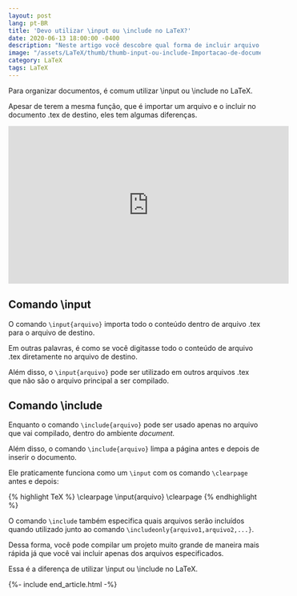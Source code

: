 ```yaml
---
layout: post
lang: pt-BR
title: 'Devo utilizar \input ou \include no LaTeX?'
date: 2020-06-13 18:00:00 -0400
description: "Neste artigo você descobre qual forma de incluir arquivo você deve utilizar no LaTeX se \\input ou \\include."
image: "/assets/LaTeX/thumb/thumb-input-ou-include-Importacao-de-documento-externo-no-LaTeX.jpg"
category: LaTeX
tags: LaTeX
---
```


Para organizar documentos, é comum utilizar \\input ou \\include no LaTeX.

Apesar de terem a mesma função, que é importar um arquivo e o incluir no documento .tex de destino, eles tem algumas diferenças.

<!-- Youtube Video -->
<div class="yt-video">
<iframe width="560" height="315" src="https://www.youtube.com/embed/tpYTt6QghaM?si=ZVxXdVPxqfALSE1f" title="YouTube video player" frameborder="0" allow="accelerometer; autoplay; clipboard-write; encrypted-media; gyroscope; picture-in-picture; web-share" allowfullscreen></iframe>
</div>

## Comando \\input

O comando `\input{arquivo}` importa todo o conteúdo dentro de arquivo .tex para o arquivo de destino.

Em outras palavras, é como se você digitasse todo o conteúdo de arquivo .tex diretamente no arquivo de destino.

Além disso, o `\input{arquivo}` pode ser utilizado em outros arquivos .tex que não são o arquivo principal a ser compilado.

## Comando \\include

Enquanto o comando `\include{arquivo}` pode ser usado apenas no arquivo que vai compilado, dentro do ambiente <em>document.</em>

Além disso, o comando `\include{arquivo}` limpa a página antes e depois de inserir o documento.

Ele praticamente funciona como um `\input` com os comando `\clearpage` antes e depois:

{% highlight TeX %}
\clearpage
\input{arquivo}
\clearpage
{% endhighlight %}

O comando `\include` também especifica quais arquivos serão incluídos quando utilizado junto ao comando `\includeonly{arquivo1,arquivo2,...}`.

Dessa forma, você pode compilar um projeto muito grande de maneira mais rápida já que você vai incluir apenas dos arquivos especificados.

Essa é a diferença de utilizar \\input ou \\include no LaTeX.

{%- include end_article.html -%}
